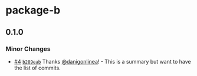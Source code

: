 # package-b

## 0.1.0

### Minor Changes

- [#4](https://github.com/danigonlinea/monorepo-changesets-demo/pull/4) [`b289eab`](https://github.com/danigonlinea/monorepo-changesets-demo/commit/b289eab430d0c80a7de33db5019cbc40d4e7c789) Thanks [@danigonlinea](https://github.com/danigonlinea)! - This is a summary but want to have the list of commits.
